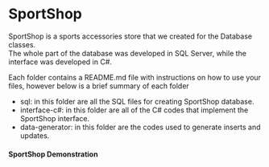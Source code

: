 # SportShop
SportShop is a sports accessories store that we created for the Database classes.  
The whole part of the database was developed in SQL Server, while the interface was developed in C#.
  
Each folder contains a README.md file with instructions on how to use your files, however below is a brief summary of each folder
* sql: in this folder are all the SQL files for creating SportShop database.
* interface-c#: in this folder are all of the C# codes that implement the SportShop interface.
* data-generator: in this folder are the codes used to generate inserts and updates.

#### SportShop Demonstration
